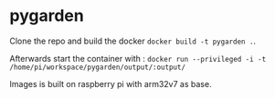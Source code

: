 # pygarden
Clone the repo and build the docker `docker build -t pygarden .`. 

Afterwards start the container with : `docker run --privileged -i -t /home/pi/workspace/pygarden/output/:output/`

Images is built on raspberry pi with arm32v7 as base. 